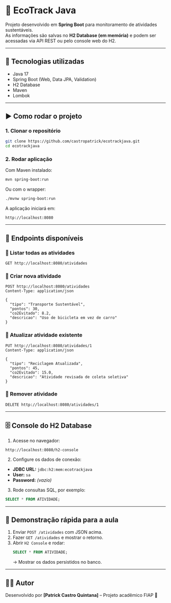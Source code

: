 # 🌱 EcoTrack Java

Projeto desenvolvido em **Spring Boot** para monitoramento de atividades sustentáveis.  
As informações são salvas no **H2 Database (em memória)** e podem ser acessadas via API REST ou pelo console web do H2.

---

## 🚀 Tecnologias utilizadas
- Java 17  
- Spring Boot (Web, Data JPA, Validation)  
- H2 Database  
- Maven  
- Lombok  

---

## ▶️ Como rodar o projeto

### 1. Clonar o repositório
```bash
git clone https://github.com/castropatrick/ecotrackjava.git
cd ecotrackjava
```

### 2. Rodar aplicação
Com Maven instalado:
```bash
mvn spring-boot:run
```

Ou com o wrapper:
```bash
./mvnw spring-boot:run
```

A aplicação iniciará em:
```
http://localhost:8080
```

---

## 📌 Endpoints disponíveis

### 🔹 Listar todas as atividades
```http
GET http://localhost:8080/atividades
```

### 🔹 Criar nova atividade
```http
POST http://localhost:8080/atividades
Content-Type: application/json

{
  "tipo": "Transporte Sustentável",
  "pontos": 30,
  "co2Evitado": 8.2,
  "descricao": "Uso de bicicleta em vez de carro"
}
```

### 🔹 Atualizar atividade existente
```http
PUT http://localhost:8080/atividades/1
Content-Type: application/json

{
  "tipo": "Reciclagem Atualizada",
  "pontos": 45,
  "co2Evitado": 15.0,
  "descricao": "Atividade revisada de coleta seletiva"
}
```

### 🔹 Remover atividade
```http
DELETE http://localhost:8080/atividades/1
```

---

## 🗄️ Console do H2 Database

1. Acesse no navegador:
```
http://localhost:8080/h2-console
```

2. Configure os dados de conexão:
- **JDBC URL:** `jdbc:h2:mem:ecotrackjava`  
- **User:** `sa`  
- **Password:** *(vazio)*  

3. Rode consultas SQL, por exemplo:
```sql
SELECT * FROM ATIVIDADE;
```

---

## 🎯 Demonstração rápida para a aula
1. Enviar `POST /atividades` com JSON acima.  
2. Fazer `GET /atividades` e mostrar o retorno.  
3. Abrir `H2 Console` e rodar:
   ```sql
   SELECT * FROM ATIVIDADE;
   ```
   → Mostrar os dados persistidos no banco.

---

## 👨‍💻 Autor
Desenvolvido por **[Patrick Castro Quintana]** – Projeto acadêmico FIAP 🌱

